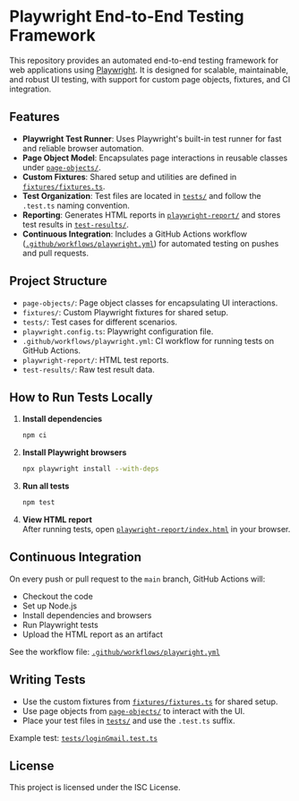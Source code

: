 # Playwright End-to-End Testing Framework

This repository provides an automated end-to-end testing framework for web applications using [Playwright](https://playwright.dev/). It is designed for scalable, maintainable, and robust UI testing, with support for custom page objects, fixtures, and CI integration.

## Features

- **Playwright Test Runner**: Uses Playwright's built-in test runner for fast and reliable browser automation.
- **Page Object Model**: Encapsulates page interactions in reusable classes under [`page-objects/`](page-objects/).
- **Custom Fixtures**: Shared setup and utilities are defined in [`fixtures/fixtures.ts`](fixtures/fixtures.ts).
- **Test Organization**: Test files are located in [`tests/`](tests/) and follow the `.test.ts` naming convention.
- **Reporting**: Generates HTML reports in [`playwright-report/`](playwright-report/) and stores test results in [`test-results/`](test-results/).
- **Continuous Integration**: Includes a GitHub Actions workflow ([`.github/workflows/playwright.yml`](.github/workflows/playwright.yml)) for automated testing on pushes and pull requests.

## Project Structure

- `page-objects/`: Page object classes for encapsulating UI interactions.
- `fixtures/`: Custom Playwright fixtures for shared setup.
- `tests/`: Test cases for different scenarios.
- `playwright.config.ts`: Playwright configuration file.
- `.github/workflows/playwright.yml`: CI workflow for running tests on GitHub Actions.
- `playwright-report/`: HTML test reports.
- `test-results/`: Raw test result data.

## How to Run Tests Locally

1. **Install dependencies**  
   ```sh
   npm ci
   ```

2. **Install Playwright browsers**  
   ```sh
   npx playwright install --with-deps
   ```

3. **Run all tests**  
   ```sh
   npm test
   ```

4. **View HTML report**  
   After running tests, open [`playwright-report/index.html`](playwright-report/index.html) in your browser.

## Continuous Integration

On every push or pull request to the `main` branch, GitHub Actions will:

- Checkout the code
- Set up Node.js
- Install dependencies and browsers
- Run Playwright tests
- Upload the HTML report as an artifact

See the workflow file: [`.github/workflows/playwright.yml`](.github/workflows/playwright.yml)

## Writing Tests

- Use the custom fixtures from [`fixtures/fixtures.ts`](fixtures/fixtures.ts) for shared setup.
- Use page objects from [`page-objects/`](page-objects/) to interact with the UI.
- Place your test files in [`tests/`](tests/) and use the `.test.ts` suffix.

Example test: [`tests/loginGmail.test.ts`](tests/loginGmail.test.ts)

## License

This project is licensed under the ISC License.